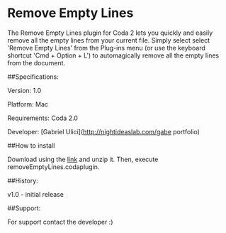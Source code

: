 Remove Empty Lines
==================

The Remove Empty Lines plugin for Coda 2 lets you quickly and easily remove all the empty lines from your current file. Simply select select 'Remove Empty Lines' from the Plug-ins menu (or use the keyboard shortcut 'Cmd + Option + L') to automagically remove all the empty lines from the document.

##Specifications:

Version: 1.0

Platform: Mac

Requirements: Coda 2.0

Developer: [Gabriel Ulici](http://nightideaslab.com/gabe portfolio)

##How to install

Download using the [link](https://github.com/NightIdeasLab/Remove-Empty-Lines/archive/master.zip) and unzip it. Then, execute removeEmptyLines.codaplugin.

##History:

v1.0 - initial release

##Support:

For support contact the developer :)

